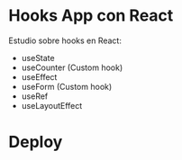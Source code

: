 # Hooks App con React

Estudio sobre hooks en React:

- useState
- useCounter (Custom hook)
- useEffect
- useForm (Custom hook)
- useRef
- useLayoutEffect

# Deploy
